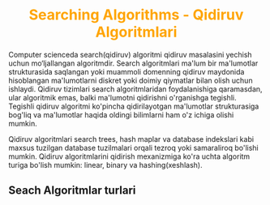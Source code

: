 <h1 align="center" style="color:orange;"><b>Searching Algorithms - Qidiruv Algoritmlari</b></h1>

Computer scienceda search(qidiruv) algoritmi qidiruv masalasini yechish uchun mo‘ljallangan algoritmdir. Search algoritmlari ma'lum bir ma'lumotlar strukturasida saqlangan yoki muammoli domenning qidiruv maydonida hisoblangan ma'lumotlarni diskret yoki doimiy qiymatlar bilan olish uchun ishlaydi. Qidiruv tizimlari search algoritmlaridan foydalanishiga qaramasdan, ular algoritmik emas, balki ma'lumotni qidirishni o'rganishga tegishli. Tegishli qidiruv algoritmi ko'pincha qidirilayotgan ma'lumotlar strukturasiga bog'liq va ma'lumotlar haqida oldingi bilimlarni ham o'z ichiga olishi mumkin.

Qidiruv algoritmlari search trees, hash maplar va database indekslari kabi maxsus tuzilgan database tuzilmalari orqali tezroq yoki samaraliroq bo'lishi mumkin. Qidiruv algoritmlarini qidirish mexanizmiga ko'ra uchta algoritm turiga bo'lish mumkin: linear, binary va hashing(xeshlash).

## Seach Algoritmlar turlari

